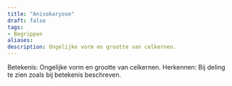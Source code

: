 ```yaml
---
title: "Anisokaryose"
draft: false
tags: 
- Begrippen
aliases: 
description: Ongelijke vorm en grootte van celkernen.
---
```


Betekenis: Ongelijke vorm en grootte van celkernen.
Herkennen: Bij deling te zien zoals bij betekenis beschreven.